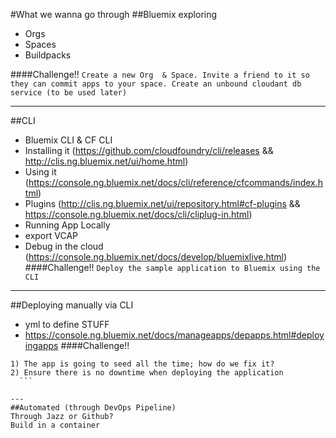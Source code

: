 #What we wanna go through
##Bluemix exploring
 - Orgs
 - Spaces
 - Buildpacks

####Challenge!!
 `Create a new Org  & Space. Invite a friend to it so they can commit apps to your space. Create an unbound cloudant db service (to be used later)`

---
##CLI 
 - Bluemix CLI & CF CLI
 - Installing it (https://github.com/cloudfoundry/cli/releases && http://clis.ng.bluemix.net/ui/home.html)  
 - Using it (https://console.ng.bluemix.net/docs/cli/reference/cfcommands/index.html)
 - Plugins  (http://clis.ng.bluemix.net/ui/repository.html#cf-plugins && https://console.ng.bluemix.net/docs/cli/cliplug-in.html)
 - Running App Locally  
  - export VCAP
 - Debug in the cloud (https://console.ng.bluemix.net/docs/develop/bluemixlive.html) 
####Challenge!!
 `Deploy the sample application to Bluemix using the CLI`
---

##Deploying manually via CLI
 - yml to define STUFF
 - https://console.ng.bluemix.net/docs/manageapps/depapps.html#deployingapps
####Challenge!!
  ```
  1) The app is going to seed all the time; how do we fix it? 
  2) Ensure there is no downtime when deploying the application
    ```

---
##Automated (through DevOps Pipeline)
Through Jazz or Github?
Build in a container

